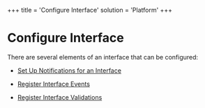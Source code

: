 +++
title = 'Configure Interface'
solution = 'Platform'
+++

# Configure Interface

There are several elements of an interface that can be configured:

  - [Set Up Notifications for an
    Interface](Set_Up_Notifications_for_an_Interface)

<!-- end list -->

  - [Register Interface Events](Register_Interface_Events)

<!-- end list -->

  - [Register Interface Validations](Register_Interface_Validations)
